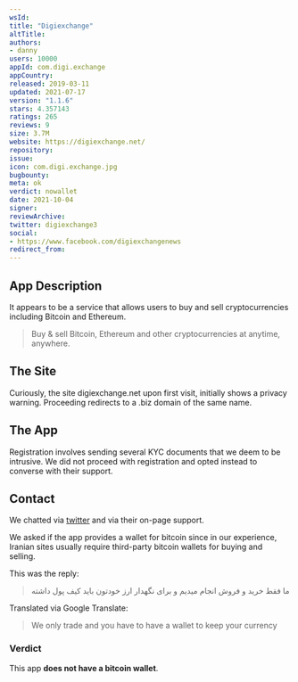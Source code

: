 ```yaml
---
wsId: 
title: "Digiexchange"
altTitle: 
authors:
- danny
users: 10000
appId: com.digi.exchange
appCountry: 
released: 2019-03-11
updated: 2021-07-17
version: "1.1.6"
stars: 4.357143
ratings: 265
reviews: 9
size: 3.7M
website: https://digiexchange.net/
repository: 
issue: 
icon: com.digi.exchange.jpg
bugbounty: 
meta: ok
verdict: nowallet
date: 2021-10-04
signer: 
reviewArchive:
twitter: digiexchange3
social:
- https://www.facebook.com/digiexchangenews
redirect_from:
---
```


## App Description

It appears to be a service that allows users to buy and sell cryptocurrencies including Bitcoin and Ethereum.

> Buy & sell Bitcoin, Ethereum and other cryptocurrencies at anytime, anywhere.

## The Site

Curiously, the site digiexchange.net upon first visit, initially shows a privacy warning. Proceeding redirects to a .biz domain of the same name.

## The App

Registration involves sending several KYC documents that we deem to be intrusive. We did not proceed with registration and opted instead to converse with their support. 

## Contact

We chatted via [twitter](https://twitter.com/dannybuntu/status/1442779355034181635) and via their on-page support.

We asked if the app provides a wallet for bitcoin since in our experience, Iranian sites usually require third-party bitcoin wallets for buying and selling. 

This was the reply:

> ما فقط خرید و فروش انجام میدیم و برای نگهدار ارز خودتون باید کیف پول داشته 

Translated via Google Translate:

> We only trade and you have to have a wallet to keep your currency

### Verdict

This app **does not have a bitcoin wallet**.


